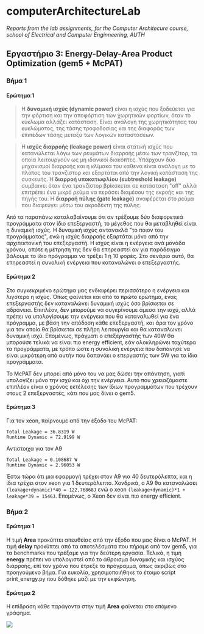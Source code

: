 # computerArchitectureLab
_Reports from the lab assignments, for the Computer Architecure course, school of Electrical and Computer Enginneering, AUTH_

## Εργαστήριο 3: Energy-Delay-Area Product Optimization (gem5 + McPAT)

### Βήμα 1

#### Ερώτημα 1
> Η **δυναμική ισχύς (dynamic power)** είναι η ισχύς που ξοδεύεται για την φόρτιση και την αποφόρτιση των χωρητικών φορτίων, όταν το κύκλωμα αλλάζει κατάσταση.
> Είναι ανάλογη της χωρητικότητας του κυκλώματος, της τάσης τροφοδοσίας και της διαφοράς των επιπέδων τάσης μεταξύ των λογικών καταστάσεων.

> Η **ισχύς διαρροής (leakage power)** είναι στατική ισχύς που κατανώλεται λόγω των ρευμάτων διαρροής μέσω των τρανζίτορ, τα οποία λειτουργούν ως μη ιδανικοί διακόπτες.
> Υπάρχουν δύο μηχανισμοί διαρροής και η κλίμακα του καθενα είναι ανάλογη με το πλάτος του τρανζίστορ και εξαρτάται από την λογική κατάσταση της συσκευής.
> Η **διαρροή υποκατωφλίου (subtreshold leakage)** συμβαινει όταν ένα τρανζίστορ βρίκσκεται σε κατάσταση "off" αλλά επιτρέπει ένα μικρό ρεύμα να περάσει διαμέσου
> της εκροής και της πηγής του. Η **διαρροή πύλης (gate leakage)** αναφέρεται στο ρεύμα που διαφεύγει μέσω του ακροδέκτη της πύλης.

Από τα παραπάνω καταλαβαίνουμε ότι αν τρέξουμε δύο διαφορετικά προγράμματα στον ίδιο επεξεργαστή, το μέγεθος που θα μεταβληθεί είναι η δυναμική ισχύς.
Η δυναμική ισχύς αντανακλά "το ποιον του προγράμματος", ενώ η ισχύς διαρροής εξαρτάται μόνο από την αρχιτεκτονική του επεξεργαστή.
Η ισχύς είναι η ενέργεια ανά μονάδα χρόνου, οπότε η μέτρηση της δεν θα επηρεαστεί αν για παράδειγμα βάλουμε το ίδιο πρόγραμμα να τρέξει 1 ή 10 φορές.
Στο σενάριο αυτό, θα επηρεαστεί η συνολική ενέργεια που καταναλώνει ο επεξεργαστής.

#### Ερώτημα 2
Στο συγκεκριμένο ερώτημα μας ενδιαφέρει περισσότερο η ενέργεια και λιγότερο η ισχύς. 
Όπως φαίνεται και από το πρώτο ερώτημα, ένας επεξεργαστής δεν καταναλώνει δυναμική ισχύς όσο βρίσκεται σε αδράνεια.
Επιπλέον, δεν μπορούμε να συγκρίνουμε άμεσα την ισχύ, αλλά πρέπει να υπολογίσουμε την ενέργεια που θα καταναλωθεί για ένα πρόγραμμα,
με βάση την απόδοση κάθε επεξεργαστή, και άρα τον χρόνο για τον οποίο θα βρίσκεται σε πλήρη λειτουργία και θα καταναλωνει δυναμική ισχύ.
Επομένως, πράγματι ο επεξεργαστής των 40W θα μπορούσε τελικά να είναι πιο energy efficient, εάν ολοκληρώνει ταχύτερα τα προγράμματα,
με τρόπο ώστε η συνολική ενέργεια που δαπάνησε να είναι μικρότερη από αυτήν που δαπανάει ο επεργαστής των 5W για τα ίδια προγράμματα.

Το McPAT δεν μπορεί από μόνο του να μας δώσει την απάντηση, γιατί υπολογίζει μόνο την ισχύ και όχι την ενέργεια. 
Αυτό που χρειαζόμαστε επιπλέον είναι ο χρόνος εκτέλεσης των ίδιων προγραμμάτων που τρέχουν στους 2 επεξεργαστές, κάτι που μας δίνει ο gem5.

#### Ερώτημα 3
Για τον xeon, παίρνουμε από την έξοδο του McPAT:
```
Total Leakage = 36.8319 W
Runtime Dynamic = 72.9199 W
```

Αντιστοιχα για τον Α9
```
Total Leakage = 0.108687 W
Runtime Dynamic = 2.96053 W
```

Έστω τώρα ότι μια εφαρμογή τρέχει στον Α9 για 40 δευτερόλεπτα, και η ίδια τρέχει στον xeon για 1 δευτερόλεπτο.
Χονδρικά, ο Α9 θα καταναλώσει `(leakage+dynamic)*40 = 122,76868J` ενώ ο xeon `(leakage+dynamic)*1 + leakage*39 = 1546J`.
Επομένως, ο Xeon δεν είναι πιο energy efficient.

### Βήμα 2

#### Ερώτημα 1
Η τιμή **Area** προκύπτει απευθείας από την έξοδο που μας δίνει ο McPAT. H τιμή **delay** προκύπτει από τα αποτελέσματα που πήραμε από τον gem5, για τα benchmarks που τρέξαμε για την δεύτερη εργασία. Τελικά, η τιμή **energy** πρέπει να υπολογιστεί από το άθροισμα δυναμικής και ισχύος διαρροής, επί τον χρόνο που έτρεξε το πρόγραμμα, όπως ακριβώς στο προηγούμενο βήμα. Για ευκολία, χρησιμοποιήθηκε το έτοιμο script print_energy.py που δόθηκε μαζί με την εκφώνηση.

#### Ερώτημα 2
Η επίδραση κάθε παράγοντα στην τιμή **Area** φαίνεται στο επόμενο γράφημα.

![]('Area.svg')

